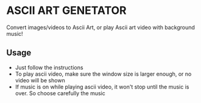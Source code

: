 # ASCII ART GENETATOR
Convert images/videos to Ascii Art, or play Ascii art video with background music!

## Usage
* Just follow the instructions
* To play ascii video, make sure the window size is larger enough, or no video will be shown
* If music is on while playing ascii video, it won't stop until the music is over. So choose carefully the music